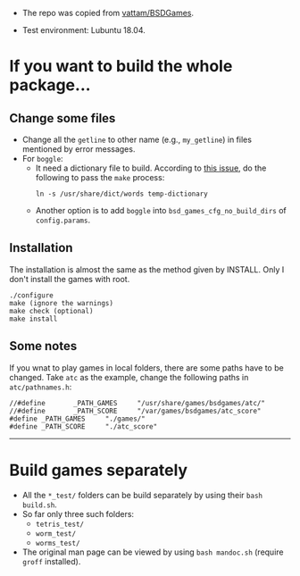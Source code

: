 * The repo was copied from [vattam/BSDGames](https://github.com/vattam/BSDGames).

* Test environment: Lubuntu 18.04.

# If you want to build the whole package...

## Change some files

* Change all the `getline` to other name (e.g., `my_getline`) in files mentioned by error messages.
* For `boggle`:
  * It need a dictionary file to build. According to [this issue](https://github.com/vattam/BSDGames/issues/6#issuecomment-450537151),
    do the following to pass the `make` process:
    ```
    ln -s /usr/share/dict/words temp-dictionary
    ```
  * Another option is to add `boggle` into `bsd_games_cfg_no_build_dirs` of `config.params`.

## Installation

The installation is almost the same as the method given by INSTALL.
Only I don't install the games with root.

```
./configure
make (ignore the warnings)
make check (optional)
make install
```

## Some notes
If you wnat to play games in local folders, there are some paths have to be changed.
Take `atc` as the example, change the following paths in `atc/pathnames.h`:
```
//#define       _PATH_GAMES     "/usr/share/games/bsdgames/atc/"
//#define       _PATH_SCORE     "/var/games/bsdgames/atc_score"
#define _PATH_GAMES     "./games/"
#define _PATH_SCORE     "./atc_score"
```

---

# Build games separately

* All the `*_test/` folders can be build separately by using their `bash build.sh`.
* So far only three such folders:
  * `tetris_test/`
  * `worm_test/`
  * `worms_test/`
* The original man page can be viewed by using `bash mandoc.sh` (require `groff` installed).
